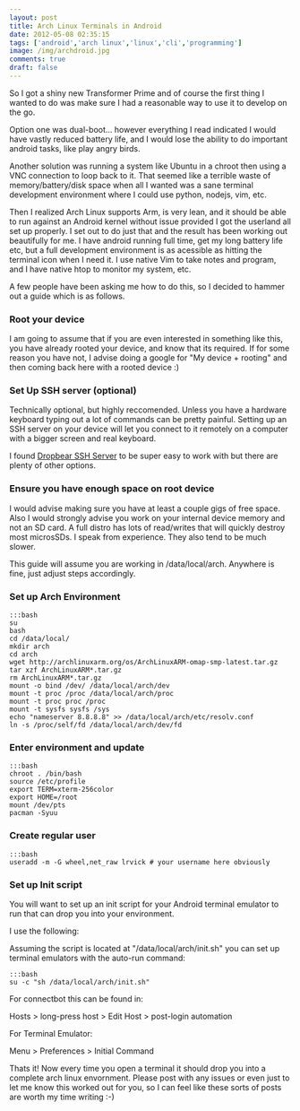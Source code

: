 ```yaml
---
layout: post
title: Arch Linux Terminals in Android
date: 2012-05-08 02:35:15
tags: ['android','arch linux','linux','cli','programming']
image: /img/archdroid.jpg
comments: true
draft: false
---
```



So I got a shiny new Transformer Prime and of course the first thing I wanted
to do was make sure I had a reasonable way to use it to develop on the go.

Option one was dual-boot... however everything I read indicated I would have
vastly reduced battery life, and I would lose the ability to do important
android tasks, like play angry birds.

Another solution was running a system like Ubuntu in a chroot then using a VNC
connection to loop back to it. That seemed like a terrible waste of
memory/battery/disk space when all I wanted was a sane terminal development
environment where I could use python, nodejs, vim, etc.

Then I realized Arch Linux supports Arm, is very lean, and it should be able to
run against an Android kernel without issue provided I got the userland all set
up properly. I set out to do just that and the result has been working out
beautifully for me. I have android running full time, get my long battery life
etc, but a full development environment is as acessible as hitting the terminal
icon when I need it. I use native Vim to take notes and program, and I have
native htop to monitor my system, etc.

A few people have been asking me how to do this, so I decided to hammer out a
guide which is as follows.

### Root your device

I am going to assume that if you are even interested in something like this,
you have already rooted your device, and know that its required. If for some
reason you have not, I advise doing a google for "My device + rooting" and
then coming back here with a rooted device :)

### Set Up SSH server (optional)

Technically optional, but highly reccomended.  Unless you have a hardware
keyboard typing out a lot of commands can be pretty painful. Setting up an SSH
server on your device will let you connect to it remotely on a computer with a
bigger screen and real keyboard.

I found [Dropbear SSH
Server](https://play.google.com/store/apps/details?id=me.shkschneider.dropbearserver)
to be super easy to work with but there are plenty of other options.

### Ensure you have enough space on root device

I would advise making sure you have at least a couple gigs of free space.
Also I would strongly advise you work on your internal device memory and not an
SD card. A full distro has lots of read/writes that will quickly destroy most
microsSDs. I speak from experience. They also tend to be much slower.

This guide will assume you are working in /data/local/arch. Anywhere is fine,
just adjust steps accordingly.

### Set up Arch Environment

    :::bash
    su
    bash
    cd /data/local/
    mkdir arch
    cd arch
    wget http://archlinuxarm.org/os/ArchLinuxARM-omap-smp-latest.tar.gz
    tar xzf ArchLinuxARM*.tar.gz
    rm ArchLinuxARM*.tar.gz
    mount -o bind /dev/ /data/local/arch/dev
    mount -t proc /proc /data/local/arch/proc
    mount -t proc proc /proc
    mount -t sysfs sysfs /sys
    echo "nameserver 8.8.8.8" >> /data/local/arch/etc/resolv.conf
    ln -s /proc/self/fd /data/local/arch/dev/fd

### Enter environment and update

    :::bash
    chroot . /bin/bash
    source /etc/profile
    export TERM=xterm-256color
    export HOME=/root
    mount /dev/pts
    pacman -Syuu

### Create regular user

    :::bash
    useradd -m -G wheel,net_raw lrvick # your username here obviously

### Set up Init script

You will want to set up an init script for your Android terminal emulator to
run that can drop you into your environment.

I use the following:

<script src="https://gist.github.com/2632221.js"></script>

Assuming the script is located at "/data/local/arch/init.sh" you can set up
terminal emulators with the auto-run command:

    :::bash
    su -c "sh /data/local/arch/init.sh"

For connectbot this can be found in:

Hosts > long-press host > Edit Host > post-login automation

For Terminal Emulator:

Menu > Preferences > Initial Command

Thats it! Now every time you open a terminal it should drop you into a complete
arch linux envornment. Please post with any issues or even just to let me know
this worked out for you, so I can feel like these sorts of posts are worth
my time writing :-)
